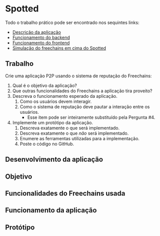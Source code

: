 # Spotted

Todo o trabalho prático pode ser encontrado nos sequintes links:
 - [Descrição da aplicação](Spotted/README.md)
 - [Funcionamento do backend](Spotted/backend/README.md)
 - [Funcionamento do frontend](Spotted/frontend/README.md)
 - [Simulação do freechains em cima do Spotted](Spotted/simu/README.md)


## Trabalho

Crie uma aplicação P2P usando o sistema de reputação do Freechains:
1. Qual é o objetivo da aplicação?
2. Que outras funcionalidades do Freechains a aplicação tira proveito?
3. Descreva o funcionamento esperado da aplicação.
    1. Como os usuários devem interagir.
    2. Como o sistema de reputação deve pautar a interação entre os usuários.
        - Esse item pode ser inteiramente substituído pela Pergunta #4.
4. Implemente um protótipo da aplicação.
    1. Descreva exatamente o que será implementado.
    2. Descreva exatamente o que *não* será implementado.
    3. Enumere as ferramentas utilizadas para a implementação.
    4. Poste o código no GitHub.

## Desenvolvimento da aplicação

## Objetivo

## Funcionalidades do Freechains usada

## Funcionamento da aplicação

## Protótipo